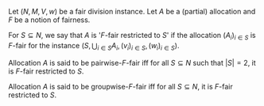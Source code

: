 Let $(N, M, V, w)$ be a fair division instance.
Let $A$ be a (partial) allocation and $F$ be a notion of fairness.

For $S \subseteq N$, we say that $A$ is '$F$-fair restricted to $S$' if
the allocation $(A_i)_{i \in S}$ is $F$-fair for the instance
$(S, \bigcup_{i \in S} A_i, (v_i)_{i \in S}, (w_i)_{i \in S})$.

Allocation $A$ is said to be pairwise-$F$-fair iff
for all $S \subseteq N$ such that $|S| = 2$,
it is $F$-fair restricted to $S$.

Allocation $A$ is said to be groupwise-$F$-fair iff
for all $S \subseteq N$, it is $F$-fair restricted to $S$.
